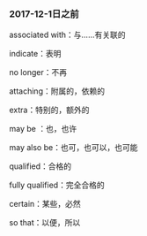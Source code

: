 ### 2017-12-1日之前

associated with：与……有关联的

indicate：表明

no longer：不再

attaching：附属的，依赖的

extra：特别的，额外的

may be ：也，也许

may also be：也可，也可以，也可能

qualified：合格的

fully qualified：完全合格的

certain：某些，必然

so that：以便，所以
